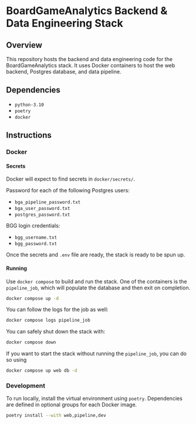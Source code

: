 # BoardGameAnalytics Backend & Data Engineering Stack

## Overview

This repository hosts the backend and data engineering code for the BoardGameAnalytics stack. It uses Docker containers
to host the web backend, Postgres database, and data pipeline.

## Dependencies

- `python-3.10`
- `poetry`
- `docker`

## Instructions

### Docker

#### Secrets
Docker will expect to find secrets in `docker/secrets/`.

Password for each of the following Postgres users:

- `bga_pipeline_password.txt`
- `bga_user_password.txt`
- `postgres_password.txt`

BGG login credentials:

- `bgg_username.txt`
- `bgg_password.txt`

Once the secrets and `.env` file are ready, the stack is ready to be spun up.

#### Running

Use `docker compose` to build and run the stack. One of the containers is the `pipeline_job`, which will populate the
database and then exit on completion.
```bash
docker compose up -d
```

You can follow the logs for the job as well:
```bash
docker compose logs pipeline_job
```

You can safely shut down the stack with:

```bash
docker compose down
```

If you want to start the stack without running the `pipeline_job`, you can do so using

```bash
docker compose up web db -d
```

### Development

To run locally, install the virtual environment using `poetry`. Dependencies are defined in optional groups for each
Docker image.

```bash
poetry install --with web,pipeline,dev
```
